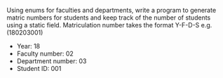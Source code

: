 Using enums for faculties and departments, write a program to generate matric numbers for students and keep track of the number of students using a static field.
Matriculation number takes the format Y-F-D-S e.g. (180203001)
- Year: 18
- Faculty number: 02
- Department number: 03
- Student ID: 001
